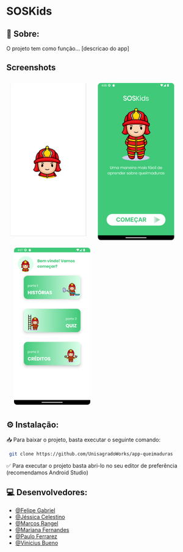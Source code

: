 # SOSKids

## 📝 Sobre:

O projeto tem como função... [descricao do app]

## Screenshots

[<img src="/readme/1.png" align="left"
width="200" hspace="10" vspace="10">](/readme/1.png)
[<img src="/readme/2.png" align="center"
width="200" hspace="20" vspace="10">](/readme/2.png)
[<img src="/readme/3.png" align="center"
width="200" hspace="20" vspace="10">](/readme/3.png)

## ⚙️ Instalação:

📥 Para baixar o projeto, basta executar o seguinte comando:

```bash
 git clone https://github.com/UnisagradoWorks/app-queimaduras
```

✅ Para executar o projeto basta abri-lo no seu editor de preferência (recomendamos Android Studio)


## 💻 Desenvolvedores:

- [@Felipe Gabriel](https://github.com/LipeGabriell)
- [@Jéssica Celestino](https://github.com/jescacelestino)
- [@Marcos Rangel](https://www.linkedin.com/in/mv-rangel)
- [@Mariana Fernandes](https://github.com/mariferndes)
- [@Paulo Ferrarez](https://github.com/pauloferrarez)
- [@Vinicius Bueno](https://github.com/BuenoBueno)
